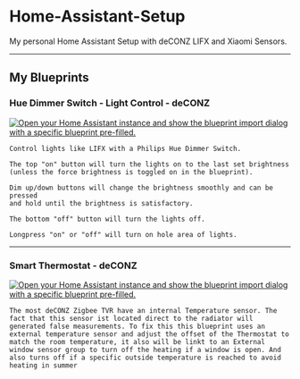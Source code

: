 # Home-Assistant-Setup
My personal Home Assistant Setup with deCONZ LIFX and Xiaomi Sensors.

---

## My Blueprints

### Hue Dimmer Switch - Light Control - deCONZ
[![Open your Home Assistant instance and show the blueprint import dialog with a specific blueprint pre-filled.](https://my.home-assistant.io/badges/blueprint_import.svg)](https://my.home-assistant.io/redirect/blueprint_import/?blueprint_url=https%3A%2F%2Fraw.githubusercontent.com%2FKartoffelToby%2FHome-Assistant-Setup%2Fmain%2Fblueprints%2Fautomation%2Fhomeassistant%2Fhuedimmersw.yaml)
```
Control lights like LIFX with a Philips Hue Dimmer Switch.

The top "on" button will turn the lights on to the last set brightness
(unless the force brightness is toggled on in the blueprint).

Dim up/down buttons will change the brightness smoothly and can be pressed
and hold until the brightness is satisfactory.

The bottom "off" button will turn the lights off.

Longpress "on" or "off" will turn on hole area of lights.
```
---

### Smart Thermostat - deCONZ
[![Open your Home Assistant instance and show the blueprint import dialog with a specific blueprint pre-filled.](https://my.home-assistant.io/badges/blueprint_import.svg)](https://my.home-assistant.io/redirect/blueprint_import/?blueprint_url=https%3A%2F%2Fraw.githubusercontent.com%2FKartoffelToby%2FHome-Assistant-Setup%2Fmain%2Fblueprints%2Fautomation%2Fhomeassistant%2Fsmart_thermostat.yaml)
```
The most deCONZ Zigbee TVR have an internal Temperature sensor. The fact that this sensor ist located direct to the radiator will generated false measurements. To fix this this blueprint uses an external temperature sensor and adjust the offset of the Thermostat to match the room temperature, it also will be linkt to an External window sensor group to turn off the heating if a window is open. And also turns off if a specific outside temperature is reached to avoid heating in summer
```
